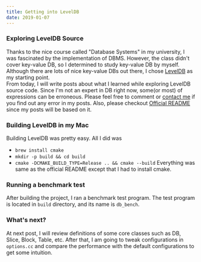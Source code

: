 ```yaml
---
title: Getting into LevelDB
date: 2019-01-07
---
```


### Exploring LevelDB Source ###
Thanks to the nice course called "Database Systems" in my university, I was fascinated by the implementation of DBMS. However, the class didn't cover key-value DB, so I determined to study key-value DB by myself.
Although there are lots of nice key-value DBs out there, I chose [LevelDB](https://github.com/google/leveldb) as my starting point.<br>
From today, I will write posts about what I learned while exploring LevelDB source code. Since I'm not an expert in DB right now, some(or most) of expressions can be erroneous. Please feel free to comment or [contact me](spkbk98@gmail.com) if you find out any error in my posts.
Also, please checkout [Official README](https://github.com/google/leveldb/blob/master/README.md) since my posts will be based on it.

### Building LevelDB in my Mac ###
Building LevelDB was pretty easy. All I did was
* `brew install cmake`
* `mkdir -p build && cd build`
* `cmake -DCMAKE_BUILD_TYPE=Release .. && cmake --build`
Everything was same as the official README except that I had to install cmake.

### Running a benchmark test ###
After building the project, I ran a benchmark test program.
The test program is located in `build` directory, and its name is `db_bench`.

### What's next? ###
At next post, I will review definitions of some core classes such as DB, Slice, Block, Table, etc.
After that, I am going to tweak configurations in `options.cc` and compare the performance with the default configurations to get some intuition.


